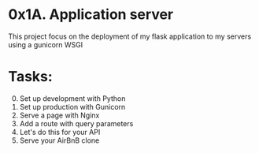 # 0x1A. Application server
This project focus on the deployment of my flask application to my servers using a gunicorn WSGI


# Tasks:
0. Set up development with Python
1. Set up production with Gunicorn
2. Serve a page with Nginx
3. Add a route with query parameters
4. Let's do this for your API
5. Serve your AirBnB clone
